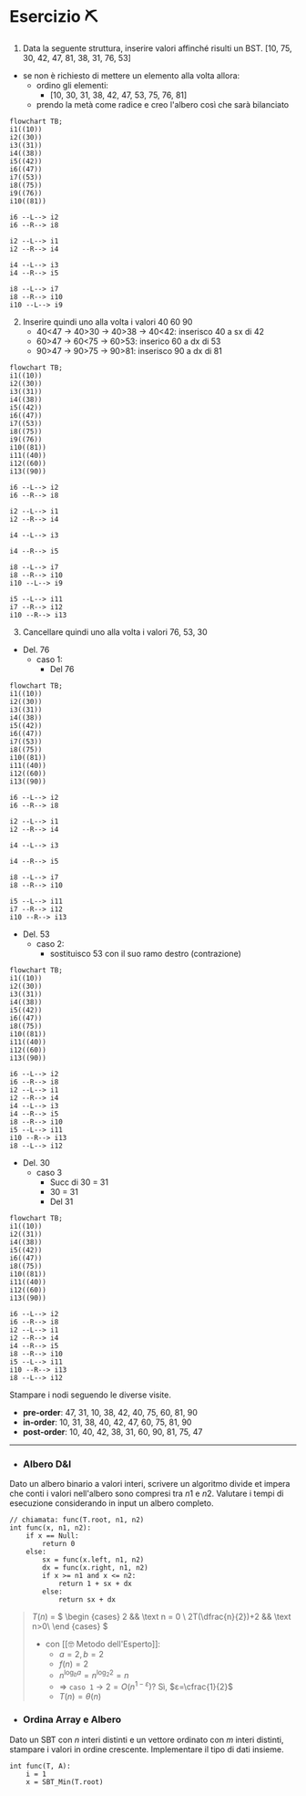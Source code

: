 # Esercizio ⛏️  
1. Data la seguente struttura, inserire valori affinché risulti un BST. 
[10, 75, 30, 42, 47, 81, 38, 31, 76, 53]
- se non è richiesto di mettere un elemento alla volta allora:
	- ordino gli elementi:
		- [10, 30, 31, 38, 42, 47, 53, 75, 76, 81]
	- prendo la metà come radice e creo l'albero così che sarà bilanciato

```mermaid
flowchart TB; 
i1((10))
i2((30))
i3((31))
i4((38))
i5((42))
i6((47))
i7((53))
i8((75))
i9((76))
i10((81))

i6 --L--> i2
i6 --R--> i8

i2 --L--> i1
i2 --R--> i4

i4 --L--> i3
i4 --R--> i5

i8 --L--> i7
i8 --R--> i10
i10 --L--> i9
```

2. Inserire quindi uno alla volta i valori 40 60 90
	- 40<47 $\rightarrow$ 40>30 $\rightarrow$ 40>38 $\rightarrow$ 40<42: inserisco 40 a sx di 42
	- 60>47 $\rightarrow$ 60<75 $\rightarrow$ 60>53: inserico 60 a dx di 53
	- 90>47 $\rightarrow$ 90>75 $\rightarrow$ 90>81: inserisco 90 a dx di 81

```mermaid
flowchart TB; 
i1((10))
i2((30))
i3((31))
i4((38))
i5((42))
i6((47))
i7((53))
i8((75))
i9((76))
i10((81))
i11((40))
i12((60))
i13((90))

i6 --L--> i2
i6 --R--> i8

i2 --L--> i1
i2 --R--> i4

i4 --L--> i3

i4 --R--> i5

i8 --L--> i7
i8 --R--> i10
i10 --L--> i9

i5 --L--> i11
i7 --R--> i12
i10 --R--> i13
```
3. Cancellare quindi uno alla volta i valori 76, 53, 30
- Del. 76
	- caso 1:
		- Del 76
```mermaid
flowchart TB; 
i1((10))
i2((30))
i3((31))
i4((38))
i5((42))
i6((47))
i7((53))
i8((75))
i10((81))
i11((40))
i12((60))
i13((90))

i6 --L--> i2
i6 --R--> i8

i2 --L--> i1
i2 --R--> i4

i4 --L--> i3

i4 --R--> i5

i8 --L--> i7
i8 --R--> i10

i5 --L--> i11
i7 --R--> i12
i10 --R--> i13
```
- Del. 53
	- caso 2:
		- sostituisco 53 con il suo ramo destro (contrazione)
```mermaid
flowchart TB; 
i1((10))
i2((30))
i3((31))
i4((38))
i5((42))
i6((47))
i8((75))
i10((81))
i11((40))
i12((60))
i13((90))

i6 --L--> i2
i6 --R--> i8
i2 --L--> i1
i2 --R--> i4
i4 --L--> i3
i4 --R--> i5
i8 --R--> i10
i5 --L--> i11
i10 --R--> i13
i8 --L--> i12
```
- Del. 30
	- caso 3
		- Succ di 30 = 31
		- 30 = 31
		- Del 31
```mermaid
flowchart TB; 
i1((10))
i2((31))
i4((38))
i5((42))
i6((47))
i8((75))
i10((81))
i11((40))
i12((60))
i13((90))

i6 --L--> i2
i6 --R--> i8
i2 --L--> i1
i2 --R--> i4
i4 --R--> i5
i8 --R--> i10
i5 --L--> i11
i10 --R--> i13
i8 --L--> i12
```
Stampare i nodi seguendo le diverse visite.
- **pre-order**: 47, 31, 10, 38, 42, 40, 75, 60, 81, 90
- **in-order**: 10, 31, 38, 40, 42, 47, 60, 75, 81, 90
- **post-order**: 10, 40, 42, 38, 31, 60, 90, 81, 75, 47
***
- ### Albero D&I
Dato un albero binario a valori interi, scrivere un algoritmo divide et impera che conti i valori nell'albero sono compresi tra $n1$ e $n2$.
Valutare i tempi di esecuzione considerando in input un albero completo.

``` Pseudocodice TI:"func" "FOLD"
// chiamata: func(T.root, n1, n2)
int func(x, n1, n2):
	if x == Null:
		return 0
	else:
		sx = func(x.left, n1, n2)
		dx = func(x.right, n1, n2)
		if x >= n1 and x <= n2:
			return 1 + sx + dx
		else:
			return sx + dx
```

>$T(n)$ = $
\begin {cases} 
2 && \text n = 0 \\
2T(\dfrac{n}{2})+2 && \text n>0\\
\end {cases}
$
>- con [[🤓 Metodo dell'Esperto]]:
>	- $a=2, b=2$
>	- $f(n)=2$
>	- $n^{\log_b a} = n^{\log_2 2} = n$
>	- $\Rightarrow$ `caso 1` $\rightarrow$ $2=O(n^{1-ε})$? Sì, $ε=\cfrac{1}{2}$
>	- $T(n) = θ(n)$

- ### Ordina Array e Albero
Dato un SBT con $n$ interi distinti e un vettore ordinato con $m$ interi distinti, stampare i valori in ordine crescente. Implementare il tipo di dati insieme.

``` Pseudocodice TI:"func" "FOLD"
int func(T, A):
	i = 1
	x = SBT_Min(T.root)
```
